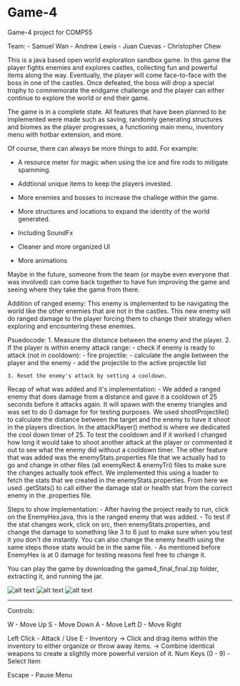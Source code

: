 # Game-4
Game-4 project for COMP55

Team:
    - Samuel Wan
    - Andrew Lewis
    - Juan Cuevas
    - Christopher Chew

This is a java based open world exploration sandbox game.
In this game the player fights enemies and explores castles, collecting fun and powerful items
along the way. Eventually, the player will come face-to-face with the boss in one of the castles.
Once defeated, the boss will drop a special trophy to commemorate the endgame challenge and the player can either continue to explore the world or end their game.

The game is in a complete state. All features that have been planned to be implemented were made such as
saving, randomly generating structures and biomes as the player progresses, a functioning main menu, inventory menu with hotbar extension, and more.

Of course, there can always be more things to add. For example:

  - A resource meter for magic when using the ice and fire rods to mitigate spamming.

  - Addtional unique items to keep the players invested.

  - More enemies and bosses to increase the challege within the game.

  - More structures and locations to expand the identity of the world generated.
    
  - Including SoundFx

  - Cleaner and more organized UI

  - More animations

Maybe in the future, someone from the team (or maybe even everyone that was involved) can come back together to
have fun improving the game and seeing where they take the game from there.

Addition of ranged enemy:
	This enemy is implemented to be navigating the world like the other enemies that are not in the castles.
	This new enemy will do ranged damage to the player forcing them to change their strategy when exploring
	and encountering these enemies.

Psuedocode:
	1. Measure the distance between the enemy and the player.
	2. If the player is within enemy attack range:
		- check if enemy is ready to attack (not in cooldown):
			- fire projectile:
				- calculate the angle between the player and the enemy
				- add the projectile to the active projectile list
	
	3. Reset the enemy's attack by setting a cooldown.
	
Recap of what was added and it's implementation:
	- We added a ranged enemy that does damage from a distance and gave it a cooldown of 25 seconds
	before it attacks again. It will spawn with the enemy triangles and was set to do 0 damage for
	for testing purposes. We used shootProjectile() to calculate the distance between the target
	and the enemy to have it shoot in the players direction. In the attackPlayer() method is where
	we dedicated the cool down timer of 25. To test the cooldown and if it worked I changed how long
	it would take to shoot another attack at the player or commented it out to see what the enemy did
	without a cooldown timer. The other feature that was added was the enemyStats.properties file that
	we actually had to go and change in other files (all enemyRect & enemyTri) files to make sure the changes
	actually took effect. We implemented this using a loader to fetch the stats that we created in the
	enemyStats.properties. From here we used .getStats() to call either the damage stat or health stat from
	the correct enemy in the .properties file.
	
Steps to show implementation:
	- After having the project ready to run, click on the EnemyHex.java, this is the ranged enemy that was added.
	- To test if the stat changes work, click on src, then enemyStats.properties, and change the damage to something like
	3 to 6 just to make sure when you test it you don't die instantly. You can also change the enemy health
	using the same steps those stats would be in the same file.
	- As mentioned before EnemyHex is at 0 damage for testing reasons feel free to change it.

You can play the game by downloading the game4_final_final.zip folder, extracting it, and running the jar.


![alt text](https://github.com/comp55/final-project-team-4/blob/main/media/Screenshot1.png)
![alt text](https://github.com/comp55/final-project-team-4/blob/main/media/Screenshot2.png)
![alt text](https://github.com/comp55/final-project-team-4/blob/main/media/Screenshot3.png)

----------------------------------------------------------------------------------------------------------------------
Controls:

  W - Move Up
  S - Move Down
  A - Move Left
  D - Move Right

  Left Click - Attack / Use
  E - Inventory
    -> Click and drag items within the inventory to either organize or throw away items.
    -> Combine identical weapons to create a slightly more powerful version of it.
  Num Keys (0 - 9) - Select Item

  Escape - Pause Menu
  

